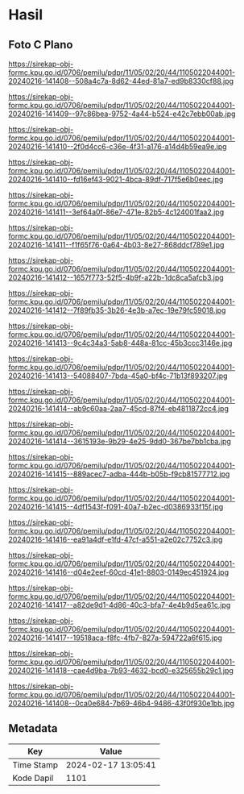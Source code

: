 # Hasil

## Foto C Plano

https://sirekap-obj-formc.kpu.go.id/0706/pemilu/pdpr/11/05/02/20/44/1105022044001-20240216-141408--508a4c7a-8d62-44ed-81a7-ed9b8330cf88.jpg

https://sirekap-obj-formc.kpu.go.id/0706/pemilu/pdpr/11/05/02/20/44/1105022044001-20240216-141409--97c86bea-9752-4a44-b524-e42c7ebb00ab.jpg

https://sirekap-obj-formc.kpu.go.id/0706/pemilu/pdpr/11/05/02/20/44/1105022044001-20240216-141410--2f0d4cc6-c36e-4f31-a176-a14d4b59ea9e.jpg

https://sirekap-obj-formc.kpu.go.id/0706/pemilu/pdpr/11/05/02/20/44/1105022044001-20240216-141410--fd16ef43-9021-4bca-89df-717f5e6b0eec.jpg

https://sirekap-obj-formc.kpu.go.id/0706/pemilu/pdpr/11/05/02/20/44/1105022044001-20240216-141411--3ef64a0f-86e7-471e-82b5-4c124001faa2.jpg

https://sirekap-obj-formc.kpu.go.id/0706/pemilu/pdpr/11/05/02/20/44/1105022044001-20240216-141411--f1f65f76-0a64-4b03-8e27-868ddcf789e1.jpg

https://sirekap-obj-formc.kpu.go.id/0706/pemilu/pdpr/11/05/02/20/44/1105022044001-20240216-141412--1657f773-52f5-4b9f-a22b-1dc8ca5afcb3.jpg

https://sirekap-obj-formc.kpu.go.id/0706/pemilu/pdpr/11/05/02/20/44/1105022044001-20240216-141412--7f89fb35-3b26-4e3b-a7ec-19e79fc59018.jpg

https://sirekap-obj-formc.kpu.go.id/0706/pemilu/pdpr/11/05/02/20/44/1105022044001-20240216-141413--9c4c34a3-5ab8-448a-81cc-45b3ccc3146e.jpg

https://sirekap-obj-formc.kpu.go.id/0706/pemilu/pdpr/11/05/02/20/44/1105022044001-20240216-141413--54088407-7bda-45a0-bf4c-71b13f893207.jpg

https://sirekap-obj-formc.kpu.go.id/0706/pemilu/pdpr/11/05/02/20/44/1105022044001-20240216-141414--ab9c60aa-2aa7-45cd-87f4-eb4811872cc4.jpg

https://sirekap-obj-formc.kpu.go.id/0706/pemilu/pdpr/11/05/02/20/44/1105022044001-20240216-141414--3615193e-9b29-4e25-9dd0-367be7bb1cba.jpg

https://sirekap-obj-formc.kpu.go.id/0706/pemilu/pdpr/11/05/02/20/44/1105022044001-20240216-141415--889acec7-adba-444b-b05b-f9cb81577712.jpg

https://sirekap-obj-formc.kpu.go.id/0706/pemilu/pdpr/11/05/02/20/44/1105022044001-20240216-141415--4df1543f-f091-40a7-b2ec-d0386933f15f.jpg

https://sirekap-obj-formc.kpu.go.id/0706/pemilu/pdpr/11/05/02/20/44/1105022044001-20240216-141416--ea91a4df-e1fd-47cf-a551-a2e02c7752c3.jpg

https://sirekap-obj-formc.kpu.go.id/0706/pemilu/pdpr/11/05/02/20/44/1105022044001-20240216-141416--d04e2eef-60cd-41e1-8803-0149ec451924.jpg

https://sirekap-obj-formc.kpu.go.id/0706/pemilu/pdpr/11/05/02/20/44/1105022044001-20240216-141417--a82de9d1-4d86-40c3-bfa7-4e4b9d5ea61c.jpg

https://sirekap-obj-formc.kpu.go.id/0706/pemilu/pdpr/11/05/02/20/44/1105022044001-20240216-141417--19518aca-f8fc-4fb7-827a-594722a6f615.jpg

https://sirekap-obj-formc.kpu.go.id/0706/pemilu/pdpr/11/05/02/20/44/1105022044001-20240216-141418--cae4d9ba-7b93-4632-bcd0-e325655b29c1.jpg

https://sirekap-obj-formc.kpu.go.id/0706/pemilu/pdpr/11/05/02/20/44/1105022044001-20240216-141408--0ca0e684-7b69-46b4-9486-43f0f930e1bb.jpg


## Metadata

| Key        | Value               |
| ---------- | ------------------- |
| Time Stamp | 2024-02-17 13:05:41 |
| Kode Dapil | 1101                |



